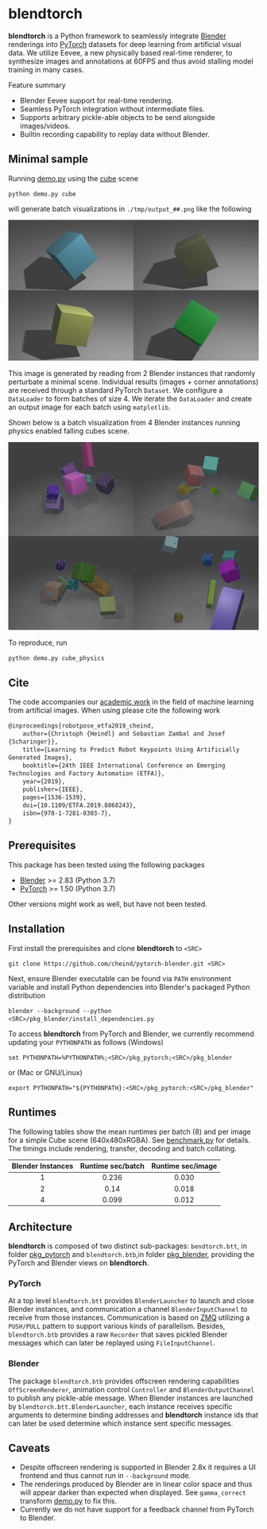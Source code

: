 # blendtorch

**blendtorch** is a Python framework to seamlessly integrate [Blender](http://blender.orf) renderings into [PyTorch](http://pytorch.org) datasets for deep learning from artificial visual data. We utilize Eevee, a new physically based real-time renderer, to synthesize images and annotations at 60FPS and thus avoid stalling model training in many cases.

Feature summary
- Blender Eevee support for real-time rendering.
- Seamless PyTorch integration without intermediate files.
- Supports arbitrary pickle-able objects to be send alongside images/videos.
- Builtin recording capability to replay data without Blender.

## Minimal sample
Running [demo.py](./demo.py) using the [cube](./scenes/) scene
```
python demo.py cube
```
will generate batch visualizations in `./tmp/output_##.png` like the following

![](etc/result.png)

This image is generated by reading from 2 Blender instances that randomly perturbate a minimal scene. Individual results (images + corner annotations) are received through a standard PyTorch `Dataset`. We configure a `DataLoader` to form batches of size 4. We iterate the `DataLoader` and create an output image for each batch using `matplotlib`.

Shown below is a batch visualization from 4 Blender instances running physics enabled falling cubes scene.

![](etc/result_physics.png)

To reproduce, run
```
python demo.py cube_physics
```

## Cite
The code accompanies our [academic work](https://arxiv.org/abs/1907.01879) in the field of machine learning from artificial images. When using please cite the following work
```
@inproceedings{robotpose_etfa2019_cheind,
    author={Christoph {Heindl} and Sebastian Zambal and Josef {Scharinger}},
    title={Learning to Predict Robot Keypoints Using Artificially Generated Images},
    booktitle={24th IEEE International Conference on Emerging Technologies and Factory Automation (ETFA)},    
    year={2019},
    publisher={IEEE},   
    pages={1536-1539},
    doi={10.1109/ETFA.2019.8868243},
    isbn={978-1-7281-0303-7},
}
```

## Prerequisites
This package has been tested using the following packages
 - [Blender](https://www.blender.org/) >= 2.83 (Python 3.7)
 - [PyTorch](http://pytorch.org) >= 1.50 (Python 3.7)

Other versions might work as well, but have not been tested.

## Installation
First install the prerequisites and clone **blendtorch** to `<SRC>`
```
git clone https://github.com/cheind/pytorch-blender.git <SRC>
```
Next, ensure Blender executable can be found via `PATH` environment variable and install Python dependencies into Blender's packaged Python distribution
```
blender --background --python <SRC>/pkg_blender/install_dependencies.py
```
To access **blendtorch** from PyTorch and Blender, we currently recommend updating your `PYTHONPATH` as follows (Windows)
```
set PYTHONPATH=%PYTHONPATH%;<SRC>/pkg_pytorch;<SRC>/pkg_blender
```
or (Mac or GNU/Linux) 
```
export PYTHONPATH="${PYTHONPATH}:<SRC>/pkg_pytorch:<SRC>/pkg_blender"
```

## Runtimes
The following tables show the mean runtimes per batch (8) and per image for a simple Cube scene (640x480xRGBA). See [benchmark.py](./benchmark.py) for details. The timings include rendering, transfer, decoding and batch collating.

| Blender Instances  | Runtime sec/batch | Runtime sec/image
|:-:|:-:|:-:|
| 1  | 0.236 | 0.030|
| 2  | 0.14 | 0.018|
| 4  | 0.099 | 0.012|

## Architecture
**blendtorch** is composed of two distinct sub-packages: `bendtorch.btt`, in folder [pkg_pytorch](./pkg_pytorch]) and `blendtorch.btb`,in folder [pkg_blender](./pkg_blender]), providing the PyTorch and Blender views on **blendtorch**.

### PyTorch
At a top level `blendtorch.btt` provides `BlenderLauncher` to launch and close Blender instances, and communication a channel `BlenderInputChannel` to receive from those instances. Communication is based on [ZMQ](https://zeromq.org/) utilizing a `PUSH/PULL` pattern to support various kinds of parallelism. Besides, `blendtorch.btb` provides a raw `Recorder` that saves pickled Blender messages which can later be replayed using `FileInputChannel`.

### Blender
The package `blendtorch.btb` provides offscreen rendering capabilities `OffScreenRenderer`, animation control `Controller` and `BlenderOutputChannel` to publish any pickle-able message. When Blender instances are launched by `blendtorch.btt.BlenderLauncher`, each instance receives specific arguments to determine binding addresses and **blendtorch** instance ids that can later be used determine which instance sent specific messages.

## Caveats
- Despite offscreen rendering is supported in Blender 2.8x it requires a UI frontend and thus cannot run in `--background` mode.
- The renderings produced by Blender are in linear color space and thus will appear darker than expected when displayed. See `gamma_correct` transform [demo.py](./demo.py) to fix this.
- Currently we do not have support for a feedback channel from PyTorch to Blender.
